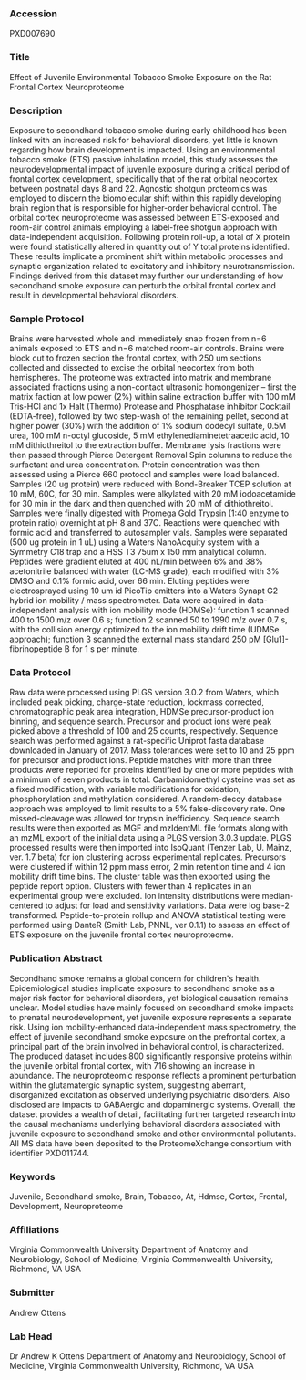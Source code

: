 ### Accession
PXD007690

### Title
Effect of Juvenile Environmental Tobacco Smoke Exposure on the Rat Frontal Cortex Neuroproteome

### Description
Exposure to secondhand tobacco smoke during early childhood has been linked with an increased risk for behavioral disorders, yet little is known regarding how brain development is impacted. Using an environmental tobacco smoke (ETS) passive inhalation model, this study assesses the neurodevelopmental impact of juvenile exposure during a critical period of frontal cortex development, specifically that of the rat orbital neocortex between postnatal days 8 and 22. Agnostic shotgun proteomics was employed to discern the biomolecular shift within this rapidly developing brain region that is responsible for higher-order behavioral control.  The orbital cortex neuroproteome was assessed between ETS-exposed and room-air control animals employing a label-free shotgun approach with data-independent acquisition.  Following protein roll-up, a total of X protein were found statistically altered in quantity out of Y total proteins identified. These results implicate a prominent shift within metabolic processes and synaptic organization related to excitatory and inhibitory neurotransmission. Findings derived from this dataset may further our understanding of how secondhand smoke exposure can perturb the orbital frontal cortex and result in developmental behavioral disorders.

### Sample Protocol
Brains were harvested whole and immediately snap frozen from n=6 animals exposed to ETS and n=6 matched room-air controls.  Brains were block cut to frozen section the frontal cortex, with 250 um sections collected and dissected to excise the orbital neocortex from both hemispheres.  The proteome was extracted into matrix and membrane associated fractions using a non-contact ultrasonic homongenizer – first the matrix faction at low power (2%) within saline extraction buffer with 100 mM Tris-HCl and 1x Halt (Thermo) Protease and Phosphatase inhibitor Cocktail (EDTA-free), followed by two step-wash of the remaining pellet, second at higher power (30%) with the addition of 1% sodium dodecyl sulfate, 0.5M urea, 100 mM  n-octyl glucoside, 5 mM ethylenediaminetetraacetic acid, 10 mM dithiothreitol to the extraction buffer. Membrane lysis fractions were then passed through Pierce Detergent Removal Spin columns to reduce the surfactant and urea concentration. Protein concentration was then assessed using a Pierce 660 protocol and samples were load balanced. Samples (20 ug protein) were reduced with Bond-Breaker TCEP solution at 10 mM, 60C, for 30 min. Samples were alkylated with 20 mM iodoacetamide for 30 min in the dark and then quenched with 20 mM of dithiothreitol. Samples were finally digested with Promega Gold Trypsin (1:40 enzyme to protein ratio) overnight at pH 8 and 37C. Reactions were quenched with formic acid and transferred to autosampler vials.  Samples were separated (500 ug protein in 1 uL) using a Waters NanoAcquity system with a Symmetry C18 trap and a HSS T3 75um x 150 mm analytical column. Peptides were gradient eluted at 400 nL/min between 6% and 38% acetonitrile balanced with water (LC-MS grade), each modified with 3% DMSO and 0.1% formic acid, over 66 min. Eluting peptides were electrosprayed using 10 um id PicoTip emitters into a Waters Synapt G2 hybrid ion mobility / mass spectrometer. Data were acquired in data-independent analysis with ion mobility mode (HDMSe): function 1 scanned 400 to 1500 m/z over 0.6 s; function 2 scanned 50 to 1990 m/z over 0.7 s, with the collision energy optimized to the ion mobility drift time (UDMSe approach); function 3 scanned the external mass standard 250 pM [Glu1]-fibrinopeptide B for 1 s per minute.

### Data Protocol
Raw data were processed using PLGS version 3.0.2 from Waters, which included peak picking, charge-state reduction, lockmass corrected, chromatographic peak area integration, HDMSe precursor-product ion binning, and sequence search. Precursor and product ions were peak picked above a threshold of 100 and 25 counts, respectively. Sequence search was performed against a rat-specific Uniprot fasta database downloaded in January of 2017. Mass tolerances were set to 10 and 25 ppm for precursor and product ions. Peptide matches with more than three products were reported for proteins identified by one or more peptides with a minimum of seven products in total. Carbamidomethyl cysteine was set as a fixed modification, with variable modifications for oxidation, phosphorylation and methylation considered. A random-decoy database approach was employed to limit results to a 5% false-discovery rate. One missed-cleavage was allowed for trypsin inefficiency. Sequence search results were then exported as MGF and mzIdentML file formats along with an mzML export of the initial data using a PLGS version 3.0.3 update. PLGS processed results were then imported into IsoQuant (Tenzer Lab, U. Mainz, ver. 1.7 beta) for ion clustering across experimental replicates. Precursors were clustered if within 12 ppm mass error, 2 min retention time and 4 ion mobility drift time bins. The cluster table was then exported using the peptide report option. Clusters with fewer than 4 replicates in an experimental group were excluded. Ion intensity distributions were median-centered to adjust for load and sensitivity variations. Data were log base-2 transformed. Peptide-to-protein rollup and ANOVA statistical testing were performed using DanteR (Smith Lab, PNNL, ver 0.1.1) to assess an effect of ETS exposure on the juvenile frontal cortex neuroproteome.

### Publication Abstract
Secondhand smoke remains a global concern for children's health. Epidemiological studies implicate exposure to secondhand smoke as a major risk factor for behavioral disorders, yet biological causation remains unclear. Model studies have mainly focused on secondhand smoke impacts to prenatal neurodevelopment, yet juvenile exposure represents a separate risk. Using ion mobility-enhanced data-independent mass spectrometry, the effect of juvenile secondhand smoke exposure on the prefrontal cortex, a principal part of the brain involved in behavioral control, is characterized. The produced dataset includes 800 significantly responsive proteins within the juvenile orbital frontal cortex, with 716 showing an increase in abundance. The neuroproteomic response reflects a prominent perturbation within the glutamatergic synaptic system, suggesting aberrant, disorganized excitation as observed underlying psychiatric disorders. Also disclosed are impacts to GABAergic and dopaminergic systems. Overall, the dataset provides a wealth of detail, facilitating further targeted research into the causal mechanisms underlying behavioral disorders associated with juvenile exposure to secondhand smoke and other environmental pollutants. All MS data have been deposited to the ProteomeXchange consortium with identifier PXD011744.

### Keywords
Juvenile, Secondhand smoke, Brain, Tobacco, At, Hdmse, Cortex, Frontal, Development, Neuroproteome

### Affiliations
Virginia Commonwealth University
Department of Anatomy and Neurobiology, School of Medicine, Virginia Commonwealth University, Richmond, VA USA

### Submitter
Andrew Ottens

### Lab Head
Dr Andrew K Ottens
Department of Anatomy and Neurobiology, School of Medicine, Virginia Commonwealth University, Richmond, VA USA


